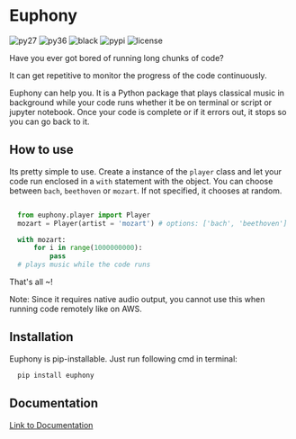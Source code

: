 # Euphony

![py27](https://img.shields.io/badge/python-2.7-brightgreen)
![py36](https://img.shields.io/badge/python-3.6%2B-brightgreen)
![black](https://img.shields.io/badge/black--white)
![pypi](https://img.shields.io/badge/pypi-v0.0.9-blue)
![license](https://img.shields.io/badge/license-MIT-white)

Have you ever got bored of running long chunks of code? 

It can get repetitive to monitor the progress of the code continuously.

Euphony can help you. It is a Python package that plays classical 
music in background while your code runs whether it be on terminal 
or script or jupyter notebook. Once your code is complete
or if it errors out, it stops so you can go back to it. 

## How to use

Its pretty simple to use. Create a instance of the `player` class and let your code run enclosed 
in a `with` statement with the object. You can choose between `bach`, `beethoven`
or `mozart`. If not specified, it chooses at random. 

``` python

  from euphony.player import Player
  mozart = Player(artist = 'mozart') # options: ['bach', 'beethoven']

  with mozart:
      for i in range(1000000000):
          pass
  # plays music while the code runs
```

That's all ~!

Note: Since it requires native audio output, you cannot use this when running code remotely like on AWS.

## Installation

Euphony is pip-installable. Just run following cmd in terminal:

``` bash
  pip install euphony
```

## Documentation

[Link to Documentation](https://vinaykale64.github.io/euphony/build/html/includeme.html)
